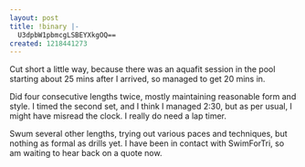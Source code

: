 ```yaml
---
layout: post
title: !binary |-
  U3dpbW1pbmcgLSBEYXkgOQ==
created: 1218441273
---
```

Cut short a little way, because there was an aquafit session in the pool starting about 25 mins after I arrived, so managed to get 20 mins in.

Did four consecutive lengths twice, mostly maintaining reasonable form and style. I timed the second set, and I think I managed 2:30, but as per usual, I might have misread the clock. I really do need a lap timer.

Swum several other lengths, trying out various paces and techniques, but nothing as formal as drills yet. I have been in contact with SwimForTri, so am waiting to hear back on a quote now.
